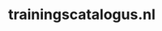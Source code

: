 ---
layout: post
title:  "trainingscatalogus.nl"
internal_url:  "/dutchgov/trainingscatalogus.nl.html"
subdomains_count: 66
all_subdomains_count: 79
urls_count: 65
ssl_rank: 0
http_rank: 68.184615384615
url_link: /data/trainingscatalogus.nl/urls.txt
all_subdomains_link: /data/trainingscatalogus.nl/all_subdomains.txt
subdomains_link: /data/trainingscatalogus.nl/subdomains.txt
categories: dutchgov
---